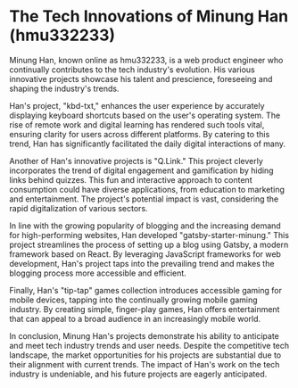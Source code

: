 # The Tech Innovations of Minung Han (hmu332233)

Minung Han, known online as hmu332233, is a web product engineer who continually contributes to the tech industry's evolution. His various innovative projects showcase his talent and prescience, foreseeing and shaping the industry's trends.

Han's project, "kbd-txt," enhances the user experience by accurately displaying keyboard shortcuts based on the user's operating system. The rise of remote work and digital learning has rendered such tools vital, ensuring clarity for users across different platforms. By catering to this trend, Han has significantly facilitated the daily digital interactions of many.

Another of Han's innovative projects is "Q.Link." This project cleverly incorporates the trend of digital engagement and gamification by hiding links behind quizzes. This fun and interactive approach to content consumption could have diverse applications, from education to marketing and entertainment. The project's potential impact is vast, considering the rapid digitalization of various sectors.

In line with the growing popularity of blogging and the increasing demand for high-performing websites, Han developed "gatsby-starter-minung." This project streamlines the process of setting up a blog using Gatsby, a modern framework based on React. By leveraging JavaScript frameworks for web development, Han's project taps into the prevailing trend and makes the blogging process more accessible and efficient.

Finally, Han's "tip-tap" games collection introduces accessible gaming for mobile devices, tapping into the continually growing mobile gaming industry. By creating simple, finger-play games, Han offers entertainment that can appeal to a broad audience in an increasingly mobile world.

In conclusion, Minung Han's projects demonstrate his ability to anticipate and meet tech industry trends and user needs. Despite the competitive tech landscape, the market opportunities for his projects are substantial due to their alignment with current trends. The impact of Han's work on the tech industry is undeniable, and his future projects are eagerly anticipated.